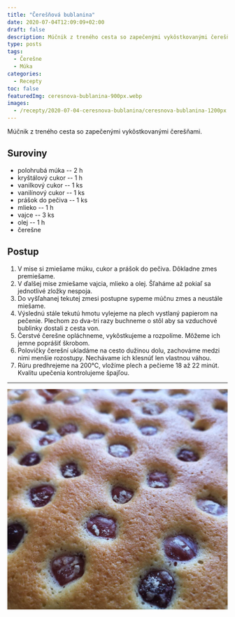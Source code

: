 ```yaml
---
title: "Čerešňová bublanina"
date: 2020-07-04T12:09:09+02:00
draft: false
description: Múčnik z treného cesta so zapečenými vykôstkovanými čerešňami.
type: posts
tags:
  - Čerešne
  - Múka
categories:
  - Recepty
toc: false
featuredImg: ceresnova-bublanina-900px.webp
images:
  - /recepty/2020-07-04-ceresnova-bublanina/ceresnova-bublanina-1200px.jpg
---
```


Múčnik z treného cesta so zapečenými vykôstkovanými čerešňami.

## Suroviny

- polohrubá múka -- 2 h
- kryštálový cukor -- 1 h
- vanilkový cukor -- 1 ks
- vanilínový cukor -- 1 ks
- prášok do pečiva -- 1 ks
- mlieko -- 1 h
- vajce -- 3 ks
- olej -- 1 h
- čerešne

## Postup

1. V mise si zmiešame múku, cukor a prášok do pečiva. Dôkladne zmes premiešame.
2. V ďalšej mise zmiešame vajcia, mlieko a olej. Šľaháme až pokiaľ sa jednotlivé zložky nespoja.
3. Do vyšľahanej tekutej zmesi postupne sypeme múčnu zmes a neustále miešame.
4. Výslednú stále tekutú hmotu vylejeme na plech vystlaný papierom na pečenie. Plechom zo dva-tri razy buchneme o stôl aby sa vzduchové bublinky dostali z cesta von.
5. Čerstvé čerešne opláchneme, vykôstkujeme a rozpolíme. Môžeme ich jemne poprášiť škrobom.
6. Polovičky čerešní ukladáme na cesto dužinou dolu, zachováme medzi nimi menšie rozostupy. Nechávame ich klesnúť len vlastnou váhou.
7. Rúru predhrejeme na 200°C, vložíme plech a pečieme 18 až 22 minút. Kvalitu upečenia kontrolujeme špajľou.

---

![Čerešňová bublanina](ceresnova-bublanina-1200px.jpg "Čerešňová bublanina (autor: zwieratko, 2020)")
